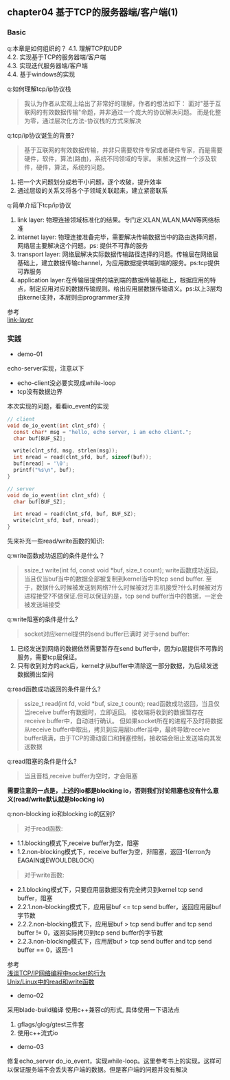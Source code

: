 ## chapter04 基于TCP的服务器端/客户端(1)

### Basic

q:本章是如何组织的？
4.1. 理解TCP和UDP<br>
4.2. 实现基于TCP的服务器端/客户端<br>
4.3. 实现迭代服务器端/客户端<br>
4.4. 基于windows的实现<br>

q:如何理解tcp/ip协议栈
>我认为作者从宏观上给出了非常好的理解，作者的想法如下：
面对"基于互联网的有效数据传输"命题，并非通过一个庞大的协议解决问题。
而是化整为零，通过层次化方法-协议栈的方式来解决

q:tcp/ip协议诞生的背景?
>基于互联网的有效数据传输，并非只需要软件专家或者硬件专家，而是需要硬件，软件，算法(路由)，系统不同领域的专家。
来解决这样一个涉及软件，硬件，算法，系统的问题。
1. 把一个大问题划分成若干小问题，逐个攻破，提升效率
2. 通过层级的关系又将各个子领域关联起来，建立紧密联系

q:简单介绍下tcp/ip协议
1. link layer: 物理连接领域标准化的结果。专门定义LAN,WLAN,MAN等网络标准
2. internet layer: 物理连接准备完毕，需要解决传输数据当中的路由选择问题，网络层主要解决这个问题。ps: 提供不可靠的服务
3. transport layer: 网络层解决实际数据传输路径选择的问题。传输层在网络层基础上，建立数据传输channel，为应用数据提供端到端的服务。ps:tcp提供可靠服务
4. application layer:在传输层提供的端到端的数据传输基础上，根据应用的特点，制定应用对应的数据传输规则。给出应用层数据传输语义。ps:以上3层均由kernel支持，本层则由programmer支持

参考<br>
[link-layer](https://en.wikipedia.org/wiki/Internet_protocol_suite#Link_layer)

### 实践

- demo-01

echo-server实现，注意以下
- echo-client没必要实现成while-loop
- tcp没有数据边界

本次实现的问题，看看io_event的实现
```c
// client
void do_io_event(int clnt_sfd) {
  const char* msg = "hello, echo server, i am echo client.";
  char buf[BUF_SZ];

  write(clnt_sfd, msg, strlen(msg));
  int nread = read(clnt_sfd, buf, sizeof(buf));
  buf[nread] = '\0';
  printf("%s\n", buf);
}

// server
void do_io_event(int clnt_sfd) {
  char buf[BUF_SZ];

  int nread = read(clnt_sfd, buf, BUF_SZ);
  write(clnt_sfd, buf, nread);
}
```

先来补充一些read/write函数的知识:

q:write函数成功返回的条件是什么？
>ssize_t write(int fd, const void *buf, size_t count);
write函数成功返回，当且仅当buf当中的数据全部被复制到kernel当中的tcp send buffer.
至于，数据什么时候被发送到网络?什么时候被对方主机接受?什么时候被对方进程接受?不做保证.但可以保证的是，tcp send buffer当中的数据，一定会被发送端接受
>
q:write阻塞的条件是什么?
>socket对应kernel提供的send buffer已满时
对于send buffer:
1. 已经发送到网络的数据依然需要暂存在send buffer中，因为ip层提供不可靠的服务，需要tcp层保证。
2. 只有收到对方的ack后，kernel才从buffer中清除这一部分数据，为后续发送数据腾出空间

q:read函数成功返回的条件是什么?
>ssize_t read(int fd, void *buf, size_t count);
read函数成功返回，当且仅当receive buffer有数据时，立即返回。
接收端将收到的数据暂存在receive buffer中，自动进行确认。
但如果socket所在的进程不及时将数据从receive buffer中取出，拷贝到应用层buffer当中，最终导致receive buffer填满，由于TCP的滑动窗口和拥塞控制，接收端会阻止发送端向其发送数据

q:read阻塞的条件是什么?
>当且晋档,receive buffer为空时，才会阻塞

**需要注意的一点是，上述的io都是blocking io，否则我们讨论阻塞也没有什么意义(read/write默认就是blocking io)**<br>

q:non-blocking io和blocking io的区别?
>对于read函数:
- 1.1.blocking模式下,receive buffer为空，阻塞
- 1.2.non-blocking模式下，receive buffer为空，非阻塞，返回-1(erron为EAGAIN或EWOULDBLOCK)
>对于write函数:
- 2.1.blocking模式下，只要应用层数据没有完全拷贝到kernel tcp send buffer，阻塞
- 2.2.1.non-blocking模式下，应用层buf <= tcp send buffer，返回应用层buf字节数
- 2.2.2.non-blocking模式下，应用层buf > tcp send buffer and tcp send buffer != 0，返回实际拷贝到tcp send buffer的字节数
- 2.2.3.non-blocking模式下，应用层buf > tcp send buffer and tcp send buffer == 0，返回-1

参考<br>
[浅谈TCP/IP网络编程中socket的行为](https://www.cnblogs.com/promise6522/archive/2012/03/03/2377935.html)<br>
[Unix/Linux中的read和write函数](https://www.cnblogs.com/xiehongfeng100/p/4619451.html)

- demo-02

采用blade-build编译 使用c++兼容c的形式, 具体使用一下语法点
1. gflags/glog/gtest三件套
2. 使用c++流式io

- demo-03

修复echo_server do_io_event，实现while-loop。这里参考书上的实现，这样可以保证服务端不会丢失客户端的数据。但是客户端的问题并没有解决